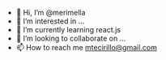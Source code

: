 - 👋 Hi, I’m @merimella
- 👀 I’m interested in ...
- 🌱 I’m currently learning react.js
- 💞️ I’m looking to collaborate on ...
- 📫 How to reach me mtecirillo@gmail.com

<!---
merimella/merimella is a ✨ special ✨ repository because its `README.md` (this file) appears on your GitHub profile.
You can click the Preview link to take a look at your changes.
--->
